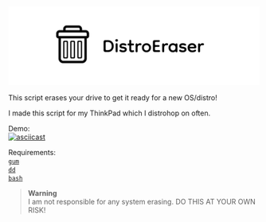 ![Banner](assets/distroeraser.png)

This script erases your drive to get it ready for a new OS/distro!

I made this script for my ThinkPad which I distrohop on often.

Demo: \
[![asciicast](https://asciinema.org/a/QVpWkGwBHbtNueY5Q0z2QtoJJ.svg)](https://asciinema.org/a/QVpWkGwBHbtNueY5Q0z2QtoJJ)

Requirements: \
[`gum`](https://github.com/charmbracelet/gum#installation) \
[`dd`](https://repology.org/project/coreutils/versions) \
[`bash`](https://repology.org/project/bash/versions)

> **Warning** \
> I am not responsible for any system erasing. DO THIS AT YOUR OWN RISK!

